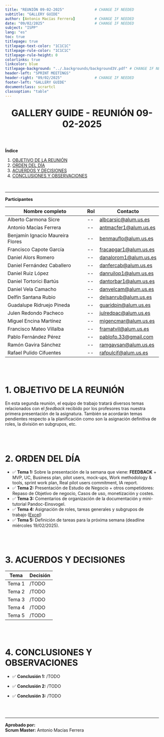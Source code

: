 ```yaml
---
title: "REUNIÓN 09-02-2025"              # CHANGE IF NEEDED
subtitle: "GALLERY GUIDE"
author: [Antonio Macías Ferrera]         # CHANGE IF NEEDED
date: "09/02/2025"                       # CHANGE IF NEEDED
subject: "ISPP"
lang: "es"
toc: true
titlepage: true
titlepage-text-color: "1C1C1C"
titlepage-rule-color: "1C1C1C"
titlepage-rule-height: 0
colorlinks: true
linkcolor: blue
titlepage-background: "../.backgrounds/background3V.pdf" # CHANGE IF NEEDED
header-left: "SPRINT MEETINGS"
header-right: "09/02/2025"               # CHANGE IF NEEDED
footer-left: "GALLERY GUIDE"
documentclass: scrartcl
classoption: "table"  
---
```


<!-- COMMENT THIS WHEN EXPORTING TO PDF -->
<p align="center" style="font-size: 30px; font-weight: bold;">
  GALLERY GUIDE  -  REUNIÓN 09-02-2025
</p>

<br>

**Índice**
1. [OBJETIVO DE LA REUNIÓN](#1-objetivo-de-la-reunión)
2. [ORDEN DEL DÍA](#2-orden-del-día)
3. [ACUERDOS Y DECISIONES](#3-acuerdos-y-decisiones)
4. [CONCLUSIONES Y OBSERVACIONES](#4-conclusiones-y-observaciones)
<!-- COMMENT WHEN EXPORTING TO PDF -->

<br>

---

**Participantes**

| Nombre completo | Rol | Contacto |
|----------------|-----|----------|
| Alberto Carmona Sicre | -- | albcarsic@alum.us.es |
| Antonio Macías Ferrera | -- | antmacfer1@alum.us.es |
| Benjamín Ignacio Maureira Flores | -- | benmauflo@alum.us.es |
| Francisco Capote García | -- | fracapgar1@alum.us.es |
| Daniel Alors Romero | -- | danalorom1@alum.us.es |
| Daniel Fernández Caballero | -- | danfercab@alum.us.es |
| Daniel Ruiz López | -- | danruilop1@alum.us.es |
| Daniel Tortorici Bartús | -- | dantorbar1@alum.us.es |
| Daniel Vela Camacho | -- | danvelcam@alum.us.es |
| Delfín Santana Rubio | -- | delsanrub@alum.us.es |
| Guadalupe Ridruejo Pineda | -- | guaridpin@alum.us.es |
| Julen Redondo Pacheco | -- | julredpac@alum.us.es |
| Miguel Encina Martínez | -- | migencmar@alum.us.es |
| Francisco Mateo Villalba | -- | framatvil@alum.us.es |
| Pablo Fernández Pérez | -- | pablofp.33@gmail.com |
| Ramón Gavira Sánchez | -- | ramgavsan@alum.us.es |
| Rafael Pulido Cifuentes | -- | rafpulcif@alum.us.es |

<br>

<br>


# **1. OBJETIVO DE LA REUNIÓN**

En esta segunda reunión, el equipo de trabajo tratará diversos temas relacionados con el *feedback* recibido por los profesores tras nuestra primera presentación de la asignatura. También se acordarán temas pendientes respecto a la planificación como son la asignación definitiva de roles, la división en subgrupos, etc.

<br>

<br>


# **2. ORDEN DEL DÍA**

- ✅ **Tema 1:** Sobre la presentación de la semana que viene: **FEEDBACK** + MVP, UC, Business plan, pilot users, mock-ups, Work methodology & tools, sprint work plan, Real pilot users commitment, IA report.
- ✅ **Tema 2:** Presentación de Estudio de Negocio + otros competidores: Repaso de Objetivo de negocio, Casos de uso, monetización y costes.
- ✅ **Tema 3:** Comentarios de organización de la documentación y mini-tutorial Pandoc-Einsvogel.
- ✅ **Tema 4:** Asignación de roles, tareas generales y subgrupos de trabajo ([Excel](https://uses0-my.sharepoint.com/:x:/g/personal/delsanrub_alum_us_es/ER52iZH6vshGiZj5rirI614BgUiXuLf9RnrzJ4Avn4TvDw?e=wzgPFS))
- ✅ **Tema 5:** Definición de tareas para la próxima semana (deadline miércoles 19/02/2025).

<br>

<br>


# **3. ACUERDOS Y DECISIONES**

| Tema | Decisión |
|------|----------|
| Tema 1 | /TODO |
| Tema 2 | /TODO |
| Tema 3 | /TODO |
| Tema 4 | /TODO |
| Tema 5 | /TODO |

<br>

<br>


# **4. CONCLUSIONES Y OBSERVACIONES**

- ✅ **Conclusión 1:** /TODO

- ✅ **Conclusión 2:** /TODO

- ✅ **Conclusión 3:** /TODO


<br>

<br>


---

**Aprobado por:**  
**Scrum Master:** Antonio Macías Ferrera
